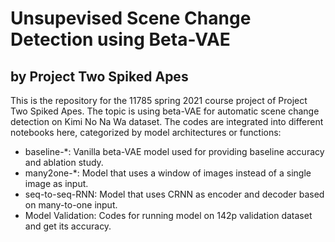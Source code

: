 # Unsupevised Scene Change Detection using Beta-VAE
## by Project Two Spiked Apes
This is the repository for the 11785 spring 2021 course project of Project Two Spiked Apes. The topic is using beta-VAE for automatic scene change detection on Kimi No Na Wa dataset.
The codes are integrated into different notebooks here, categorized by model architectures or functions:
- baseline-*: Vanilla beta-VAE model used for providing baseline accuracy and ablation study.
- many2one-*: Model that uses a window of images instead of a single image as input.
- seq-to-seq-RNN: Model that uses CRNN as encoder and decoder based on many-to-one input.
- Model Validation: Codes for running model on 142p validation dataset and get its accuracy.